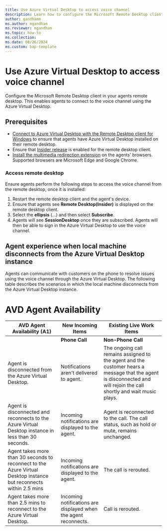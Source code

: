 ```yaml
---
title: Use Azure Virtual Desktop to access voice channel
description: Learn how to configure the Microsoft Remote Desktop client in your agents remote desktop to enable agents to connect to the voice channel using Azure Virtual Desktop.
author: gandhamm
ms.author: mgandham
ms.reviewer: mgandham
ms.topic: how-to 
ms.collection: 
ms.date: 08/26/2024
ms.custom: bap-template 
---
```


# Use Azure Virtual Desktop to access voice channel

Configure the Microsoft Remote Desktop client in your agents remote desktop. This enables agents to connect to the voice channel using the Azure Virtual Desktop. 

## Prerequisites

- [Connect to Azure Virtual Desktop with the Remote Desktop client for Windows](/azure/virtual-desktop/users/connect-windows?pivots=remote-desktop-msi#download-and-install-the-remote-desktop-client-msi) to ensure that agents have Azure Virtual Desktop installed on their remote desktop.
- Ensure that [Insider release](/azure/virtual-desktop/users/client-features-windows?pivots=remote-desktop-msi#enable-insider-releases) is enabled for the remote desktop client.
- [Install the multimedia redirection extension](/azure/virtual-desktop/multimedia-redirection) on the agents' browsers. Supported browsers are Microsoft Edge and Google Chrome.

### Access remote desktop

Ensure agents perform the following steps to access the voice channel from the remote desktop, once it is installed:

1. Restart the remote desktop client and the agent's device.
1. Ensure that agents see **Remote Desktop(Insider)** is displayed on the remote desktop client.
1. Select the **ellipsis** (…) and then select **Subscribe**. 
1. Agents will see **SessionDesktop** once they are subscribed. Agents will then be able to sign in the Azure Virtual Desktop to use the voice channel.

## Agent experience when local machine disconnects from the Azure Virtual Desktop instance

Agents can communicate with customers on the phone to resolve issues using the voice channel through the Azure Virtual Desktop. The following table describes the scenarios in which the local machine disconnects from the Azure Virtual Desktop instance.

# AVD Agent Availability

| AVD Agent Availability (A1)                | New Incoming Items                                 | Existing Live Work Items                                                                                       |
|--------------------------------------------|---------------------------------------------------|---------------------------------------------------------------------------------------------------------------|
|                                            | **Phone Call**                                      | **Non-Phone Call**                                                                                                 | **Active Consult (Primary agent is disconnected)**                                                                               | **Active Consult - secondary agent**                                                                          | **Transfer**                                                                                      |
| Agent is disconnected from the Azure Virtual Desktop.    | Notifications aren't delivered to agent. | The ongoing call remains assigned to the agent and the customer hears a message that the agent is disconnected and will rejoin the call shortly and wait music plays. | Non-voice conversations remain assigned to agent. If the agent is in a chat conversation that is converted to a voice or video call, then the voice or video call ends. | The secondary agent hears a message that the primary agent is disonnected.                                                   | The call ends for the secondary agent.         |                                                              |
| Agent is disconnected and reconnects to the Azure Virtual Desktop instance in less than 30 seconds. | Incoming notifications are displayed to the agent.  | Agent is reconnected to the call. The call status, such as hold or mute, remains unchanged.                   | The agent rejoins the conversation.                                                              | Primary agent rejoins the call. The call status remains unchanged.             | The call ends for the secondary agent.                  | Call is transferred. The agent is connected to the call if the transfer fails.                                                                      |
| Agent takes more than 30 seconds to reconnect to the Azure Virtual Desktop instance but reconnects within 2.5 mins | Incoming notifications are displayed to the agent. | The call is rerouted.                                             | Agent rejoins the conversation.                                                                                                         | Call gets rerouted to a different agent and the consult ends. The customer remains on hold                           | Call ends for the secondary agent.                                  | Call is rerouted if transfer fails.                                                                                 |
| Agent takes more than 2.5 mins to reconnect to the Azure Virtual Desktop.   | Incoming notifications are displayed when the agent reconnects.  | Call is rerouted.                                                                                              | Conversation is rerouted                                                                                               | N/A                                                                                                             | Consult ends for the secondary agent.                                          | Call is rerouted.                                      |